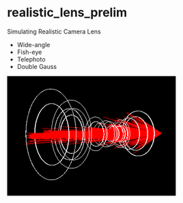 realistic_lens_prelim
=====================

Simulating Realistic Camera Lens
* Wide-angle
* Fish-eye
* Telephoto
* Double Gauss

![alt text](fisheye_rays.png)

